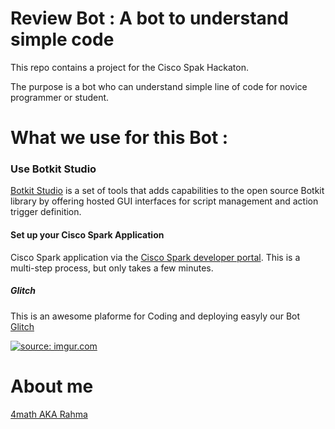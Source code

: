 # Review Bot : A bot to understand simple code

This repo contains a project for the Cisco Spak Hackaton.

The purpose is a bot who can understand simple line of code for novice programmer or student.


# What we use for this Bot :


### Use Botkit Studio
[Botkit Studio](https://studio.botkit.ai/signup?code=ciscoglitch) is a set of tools that adds capabilities to the open source Botkit library by offering hosted GUI interfaces for script management and action trigger definition. 



#### Set up your Cisco Spark Application 
 Cisco Spark application via the [Cisco Spark developer portal](https://developer.ciscospark.com/). This is a multi-step process, but only takes a few minutes. 


##### Glitch

This is an awesome plaforme for Coding and deploying easyly our Bot
[Glitch](https://glitch.com/about/)



<a href="http://imgur.com/yIhAd8e"><img src="http://i.imgur.com/yIhAd8e.png" title="source: imgur.com" /></a>

# About me

[4math AKA Rahma](rahma.io)